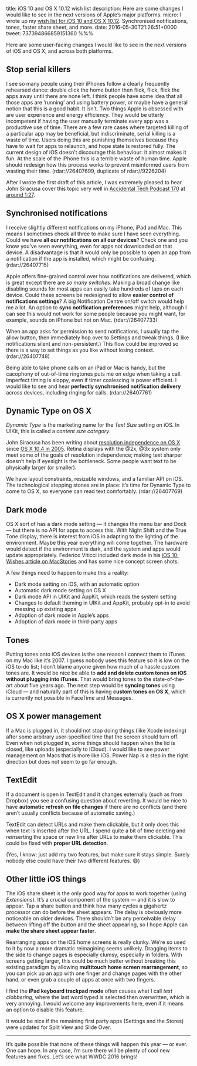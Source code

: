 title: iOS 10 and OS X 10.12 wish list
description: Here are some changes I would like to see in the next versions of Apple’s major platforms.
micro: I wrote up my [wish list for iOS 10 and OS X 10.12](). Synchronised notifications, tones, faster share sheet, and more.
date: 2016-05-30T21:26:51+0000
tweet: 737394866859151360
%%%

Here are some user-facing changes I would like to see in the next versions of iOS and OS X, and across both platforms.

## Stop serial killers ##

I see so many people using their iPhones follow a clearly frequently rehearsed dance: double click the home button then flick, flick, flick the apps away until there are none left. I think people have some idea that all those apps are ‘running’ and using battery power, or maybe have a general notion that this is a good habit. It isn’t. Two things Apple is obsessed with are user experience and energy efficiency. They would be utterly incompetent if having the user manually terminate every app was a productive use of time. There are a few rare cases where targeted killing of a particular app may be beneficial, but indiscriminate, serial killing is a waste of time. Users doing this are punishing themselves because they have to wait for apps to relaunch, and hope state is restored fully. The current design of iOS doesn’t discourage this behaviour: it almost makes it fun. At the scale of the iPhone this is a terrible waste of human time. Apple should redesign how this process works to prevent misinformed users from wasting their time. (rdar://26407699, duplicate of rdar://9226204)

After I wrote the first draft of this article, I was extremely pleased to hear John Siracusa cover this topic very well in [Accidental Tech Podcast 170](http://atp.fm/episodes/170) at [around 1:27](https://overcast.fm/+CdSv9LfI/1:27:57).


## Synchronised notifications ##

I receive slightly different notifications on my iPhone, iPad and Mac. This means I sometimes check all three to make sure I have seen everything. Could we have **all our notifications on all our devices**? Check one and you know you’ve seen everything, even for apps not downloaded on that device. A disadvantage is that it would only be possible to open an app from a notification if the app is installed, which might be confusing. (rdar://26407715)

Apple offers fine-grained control over how notifications are delivered, which is great except there are *so many switches*. Making a broad change like disabling sounds for most apps can easily take hundreds of taps on each device. Could these screens be redesigned to allow **easier control of notifications settings**? A big Notification Centre on/off switch would help me a lot. An option to **sync notification preferences** might help, although I can see this would not work for some people because you might want, for example, sounds on iPhone but not on Mac. (rdar://26407733)

When an app asks for permission to send notifications, I usually tap the allow button, then immediately hop over to Settings and tweak things. (I like notifications silent and non-persistent.) This flow could be improved so there is a way to set things as you like without losing context. (rdar://26407748)

Being able to take phone calls on an iPad or Mac is handy, but the cacophony of out-of-time ringtones puts me on edge when taking a call. Imperfect timing is sloppy, even if timer coalescing is power efficient. I would like to see and hear **perfectly synchronised notification delivery** across devices, including ringing for calls. (rdar://26407761)

## Dynamic Type on OS X ##

*Dynamic Type* is the marketing name for the *Text Size* setting on iOS. In UIKit, this is called a *content size category*.

John Siracusa has been writing about [resolution independence on OS X](http://arstechnica.com/staff/2006/04/3720/) since [OS X 10.4 in 2005](http://arstechnica.com/apple/2005/04/macosx-10-4/20/#scalable-ui). Retina displays with the @2x, @3x system only meet some of the goals of resolution independence; making text sharper doesn’t help if eyesight is the bottleneck. Some people want text to be physically larger (or smaller).

We have layout constraints, resizable windows, and a familiar API on iOS. The technological stepping stones are in place: it’s time for Dynamic Type to come to OS X, so everyone can read text comfortably. (rdar://26407769)

## Dark mode ##

OS X sort of has a dark mode setting — it changes the menu bar and Dock — but there is no API for apps to access this. With Night Shift and the True Tone display, there is interest from iOS in adapting to the lighting of the environment. Maybe this year everything will come together. The hardware would detect if the environment is dark, and the system and apps would update appropriately. Federico Viticci included dark mode in his [iOS 10: Wishes article on MacStories](https://www.macstories.net/stories/ios-10-wishes/) and has some nice concept screen shots.

A few things need to happen to make this a reality:

- Dark mode setting on iOS, with an automatic option
- Automatic dark mode setting on OS X
- Dark mode API in UIKit and AppKit, which reads the system setting
- Changes to default theming in UIKit and AppKit, probably opt-in to avoid messing up existing apps
- Adoption of dark mode in Apple’s apps
- Adoption of dark mode in third-party apps

## Tones ##

Putting tones onto iOS devices is the one reason I connect them to iTunes on my Mac like it’s 2007. I guess nobody uses this feature so it is low on the iOS to-do list; I don’t blame anyone given how much of a hassle custom tones are. It would be nice be able to **add and delete custom tones on iOS without plugging into iTunes**. That would bring tones to the state-of-the-art about five years ago. The next step would be **syncing tones** using iCloud — and naturally part of this is having **custom tones on OS X**, which is currently not possible in FaceTime and Messages.

## OS X power management ##

If a Mac is plugged in, it should not stop doing things (like Xcode indexing) after some arbitrary user-specified time that the screen should turn off. Even when not plugged in, some things should happen when the lid is closed, like uploads (especially to iCloud). I would like to see power management on Macs that is more like iOS. Power Nap is a step in the right direction but does not seem to go far enough.

## TextEdit ##

If a document is open in TextEdit and it changes externally (such as from Dropbox) you see a confusing question about reverting. It would be nice to have **automatic refresh on file changes** if there are no conflicts (and there aren’t usually conflicts because of automatic saving.)

TextEdit can detect URLs and make them clickable, but it only does this when text is inserted after the URL. I spend quite a bit of time deleting and reinserting the space or new line after URLs to make them clickable. This could be fixed with **proper URL detection**.

(Yes, I know: just add my two features, but make sure it stays simple. Surely nobody else could have their two different features. 😄)

## Other little iOS things ##

The iOS share sheet is the only good way for apps to work together (using *Extensions*). It’s a crucial component of the system — and it is slow to appear. Tap a share button and think how many cycles a gigahertz processor can do before the sheet appears. The delay is obviously more noticeable on older devices. There shouldn’t be any perceivable delay between lifting off the button and the sheet appearing, so I hope Apple can **make the share sheet appear faster**.

Rearranging apps on the iOS home screens is really clunky. We’re so used to it by now a more dramatic reimagining seems unlikely.  Dragging items to the side to change pages is especially clumsy, especially in folders. With screens getting larger, this could be much better without breaking this existing paradigm by allowing **multitouch home screen rearrangement**, so you can pick up an app with one finger and change pages with the other hand, or even grab a couple of apps at once with two fingers.

I find the **iPad keyboard trackpad mode** often causes what I call *text clobbering*, where the last word typed is selected then overwritten, which is very annoying. I would welcome any improvements here, even if it means an option to disable this feature.

It would be nice if the remaining first party apps (Settings and the Stores) were updated for Split View and Slide Over.

- - - - - - - - - -

It’s quite possible that none of these things will happen this year — or ever. One can hope. In any case, I’m sure there will be plenty of cool new features and fixes. Let’s see what WWDC 2016 brings!
